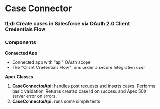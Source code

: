 # Case Connector

### tl;dr Create cases in Salesforce via OAuth 2.0 Client Credentials Flow

### Components

**Connected App**
- Connected app with "api" OAuth scope
- The "Client Credentials Flow" runs under a secure Integration user

**Apex Classes**
1. **CaseConnectorApi:** handles post requests and inserts cases. Performs basic validation. Returns created case Id on success and Apex 500 server error on errors.
2. **CaseConnectorApi:** runs some simple tests

